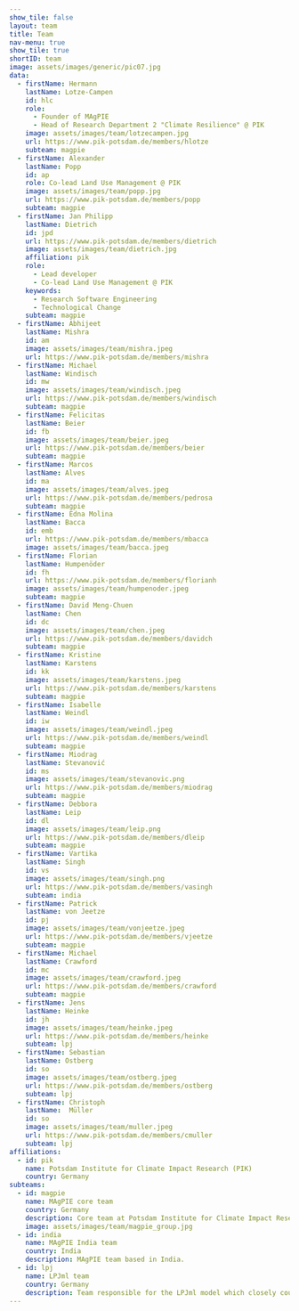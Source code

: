 ```yaml
---
show_tile: false
layout: team
title: Team
nav-menu: true
show_tile: true
shortID: team
image: assets/images/generic/pic07.jpg
data:
  - firstName: Hermann
    lastName: Lotze-Campen
    id: hlc
    role: 
      - Founder of MAgPIE
      - Head of Research Department 2 "Climate Resilience" @ PIK
    image: assets/images/team/lotzecampen.jpg
    url: https://www.pik-potsdam.de/members/hlotze
    subteam: magpie
  - firstName: Alexander
    lastName: Popp
    id: ap
    role: Co-lead Land Use Management @ PIK
    image: assets/images/team/popp.jpg
    url: https://www.pik-potsdam.de/members/popp
    subteam: magpie
  - firstName: Jan Philipp
    lastName: Dietrich
    id: jpd
    url: https://www.pik-potsdam.de/members/dietrich
    image: assets/images/team/dietrich.jpg
    affiliation: pik
    role: 
      - Lead developer
      - Co-lead Land Use Management @ PIK
    keywords: 
      - Research Software Engineering
      - Technological Change
    subteam: magpie
  - firstName: Abhijeet
    lastName: Mishra
    id: am
    image: assets/images/team/mishra.jpeg
    url: https://www.pik-potsdam.de/members/mishra
  - firstName: Michael
    lastName: Windisch
    id: mw
    image: assets/images/team/windisch.jpeg
    url: https://www.pik-potsdam.de/members/windisch
    subteam: magpie
  - firstName: Felicitas
    lastName: Beier
    id: fb
    image: assets/images/team/beier.jpeg
    url: https://www.pik-potsdam.de/members/beier
    subteam: magpie
  - firstName: Marcos
    lastName: Alves
    id: ma
    image: assets/images/team/alves.jpeg
    url: https://www.pik-potsdam.de/members/pedrosa
    subteam: magpie
  - firstName: Edna Molina
    lastName: Bacca
    id: emb
    url: https://www.pik-potsdam.de/members/mbacca
    image: assets/images/team/bacca.jpeg
  - firstName: Florian
    lastName: Humpenöder
    id: fh
    url: https://www.pik-potsdam.de/members/florianh
    image: assets/images/team/humpenoder.jpeg
    subteam: magpie
  - firstName: David Meng-Chuen
    lastName: Chen
    id: dc
    image: assets/images/team/chen.jpeg
    url: https://www.pik-potsdam.de/members/davidch
    subteam: magpie
  - firstName: Kristine
    lastName: Karstens
    id: kk
    image: assets/images/team/karstens.jpeg
    url: https://www.pik-potsdam.de/members/karstens
    subteam: magpie
  - firstName: Isabelle
    lastName: Weindl
    id: iw
    image: assets/images/team/weindl.jpeg
    url: https://www.pik-potsdam.de/members/weindl
    subteam: magpie
  - firstName: Miodrag
    lastName: Stevanović
    id: ms
    image: assets/images/team/stevanovic.png
    url: https://www.pik-potsdam.de/members/miodrag
    subteam: magpie
  - firstName: Debbora
    lastName: Leip
    id: dl
    image: assets/images/team/leip.png
    url: https://www.pik-potsdam.de/members/dleip
    subteam: magpie
  - firstName: Vartika
    lastName: Singh
    id: vs
    image: assets/images/team/singh.png
    url: https://www.pik-potsdam.de/members/vasingh
    subteam: india 
  - firstName: Patrick
    lastName: von Jeetze
    id: pj
    image: assets/images/team/vonjeetze.jpeg
    url: https://www.pik-potsdam.de/members/vjeetze
    subteam: magpie
  - firstName: Michael
    lastName: Crawford
    id: mc
    image: assets/images/team/crawford.jpeg
    url: https://www.pik-potsdam.de/members/crawford
    subteam: magpie
  - firstName: Jens 
    lastName: Heinke
    id: jh 
    image: assets/images/team/heinke.jpeg
    url: https://www.pik-potsdam.de/members/heinke
    subteam: lpj
  - firstName: Sebastian
    lastName: Ostberg
    id: so
    image: assets/images/team/ostberg.jpeg
    url: https://www.pik-potsdam.de/members/ostberg
    subteam: lpj
  - firstName: Christoph 
    lastName:  Müller
    id: so
    image: assets/images/team/muller.jpeg
    url: https://www.pik-potsdam.de/members/cmuller
    subteam: lpj
affiliations:
  - id: pik
    name: Potsdam Institute for Climate Impact Research (PIK)
    country: Germany
subteams:
  - id: magpie
    name: MAgPIE core team
    country: Germany
    description: Core team at Potsdam Institute for Climate Impact Research (PIK).
    image: assets/images/team/magpie_group.jpg
  - id: india
    name: MAgPIE India team
    country: India 
    description: MAgPIE team based in India.
  - id: lpj 
    name: LPJml team
    country: Germany
    description: Team responsible for the LPJml model which closely couples with MAgPIE
---
```

